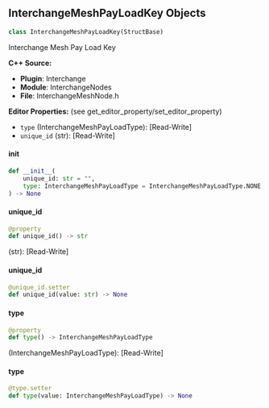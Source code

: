 ## InterchangeMeshPayLoadKey Objects

```python
class InterchangeMeshPayLoadKey(StructBase)
```

Interchange Mesh Pay Load Key

**C++ Source:**

- **Plugin**: Interchange
- **Module**: InterchangeNodes
- **File**: InterchangeMeshNode.h

**Editor Properties:** (see get_editor_property/set_editor_property)

- ``type`` (InterchangeMeshPayLoadType):  [Read-Write]
- ``unique_id`` (str):  [Read-Write]

<a id="unreal.InterchangeMeshPayLoadKey.__init__"></a>

#### __init__

```python
def __init__(
    unique_id: str = "",
    type: InterchangeMeshPayLoadType = InterchangeMeshPayLoadType.NONE
) -> None
```

<a id="unreal.InterchangeMeshPayLoadKey.unique_id"></a>

#### unique_id

```python
@property
def unique_id() -> str
```

(str):  [Read-Write]

<a id="unreal.InterchangeMeshPayLoadKey.unique_id"></a>

#### unique_id

```python
@unique_id.setter
def unique_id(value: str) -> None
```

<a id="unreal.InterchangeMeshPayLoadKey.type"></a>

#### type

```python
@property
def type() -> InterchangeMeshPayLoadType
```

(InterchangeMeshPayLoadType):  [Read-Write]

<a id="unreal.InterchangeMeshPayLoadKey.type"></a>

#### type

```python
@type.setter
def type(value: InterchangeMeshPayLoadType) -> None
```

<a id="unreal.UsdPrimPathList"></a>